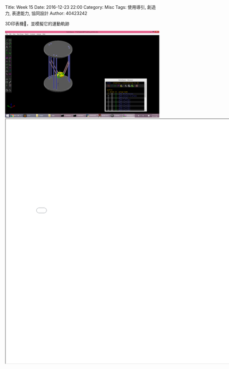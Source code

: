 Title: Week 15
Date: 2016-12-23 22:00
Category: Misc
Tags: 使用導引, 創造力, 表達能力, 協同設計
Author: 40423242


<p>3D印表機，並模擬它的運動軌跡<p>


<img src="./../data/HW6.png" width="800" />


<iframe src="./../data/W15.html" width="800"  height="800"/></iframe>